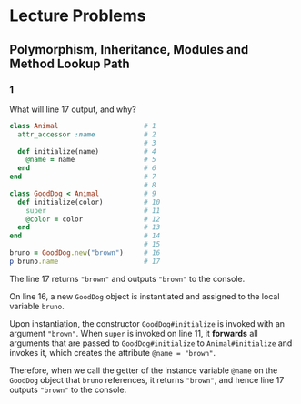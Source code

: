 # Lecture Problems

## Polymorphism, Inheritance, Modules and Method Lookup Path

### 1

What will line 17 output, and why?

````ruby
class Animal                     # 1
  attr_accessor :name            # 2
                                 # 3
  def initialize(name)           # 4
    @name = name                 # 5
  end                            # 6
end                              # 7
                                 # 8
class GoodDog < Animal           # 9
  def initialize(color)          # 10
    super                        # 11
    @color = color               # 12
  end                            # 13
end                              # 14
                                 # 15
bruno = GoodDog.new("brown")     # 16
p bruno.name                     # 17
````

The line 17 returns `"brown"` and outputs `"brown"` to the console.

On line 16, a new `GoodDog` object is instantiated and assigned to the local variable `bruno`.

Upon instantiation, the constructor `GoodDog#initialize` is invoked with an argument `"brown"`. When `super` is invoked on line 11, it **forwards** all arguments that are passed to `GoodDog#initialize` to `Animal#initialize` and invokes it, which creates the attribute `@name = "brown"`.

Therefore, when we call the getter of the instance variable `@name` on the `GoodDog` object that `bruno` references, it returns `"brown"`, and hence line 17 outputs `"brown"` to the console.
